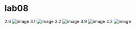 # lab08
2.6
![image](https://github.com/user-attachments/assets/0ad15bac-5aff-4f79-a265-aeb2701da460)
3.1
![image](https://github.com/user-attachments/assets/1a3ee386-434f-4e95-b468-0722cf2a0357)
3.2
![image](https://github.com/user-attachments/assets/a56f9aa5-b445-4a69-b2df-d9451b09183e)
3.9
![image](https://github.com/user-attachments/assets/e12d9583-f897-455e-8955-f912e2c25922)
4.2
![image](https://github.com/user-attachments/assets/8b5a6f76-5a22-416a-b843-3609ceb9b12f)

